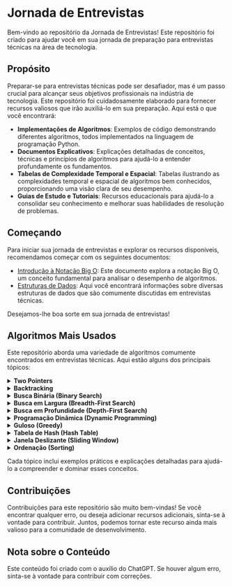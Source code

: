# Jornada de Entrevistas

Bem-vindo ao repositório da Jornada de Entrevistas! Este repositório foi criado para ajudar você em sua jornada de preparação para entrevistas técnicas na área de tecnologia.

## Propósito

Preparar-se para entrevistas técnicas pode ser desafiador, mas é um passo crucial para alcançar seus objetivos profissionais na indústria de tecnologia. Este repositório foi cuidadosamente elaborado para fornecer recursos valiosos que irão auxiliá-lo em sua preparação. Aqui está o que você encontrará:

- **Implementações de Algoritmos**: Exemplos de código demonstrando diferentes algoritmos, todos implementados na linguagem de programação Python.
- **Documentos Explicativos**: Explicações detalhadas de conceitos, técnicas e princípios de algoritmos para ajudá-lo a entender profundamente os fundamentos.
- **Tabelas de Complexidade Temporal e Espacial**: Tabelas ilustrando as complexidades temporal e espacial de algoritmos bem conhecidos, proporcionando uma visão clara de seu desempenho.
- **Guias de Estudo e Tutoriais**: Recursos educacionais para ajudá-lo a consolidar seu conhecimento e melhorar suas habilidades de resolução de problemas.

## Começando

Para iniciar sua jornada de entrevistas e explorar os recursos disponíveis, recomendamos começar com os seguintes documentos:

- [Introdução à Notação Big O](BIG-O-NOTATION.md): Este documento explora a notação Big O, um conceito fundamental para analisar o desempenho de algoritmos.
- [Estruturas de Dados](DATA-STRUCTURES.md): Aqui você encontrará informações sobre diversas estruturas de dados que são comumente discutidas em entrevistas técnicas.

Desejamos-lhe boa sorte em sua jornada de entrevistas!

## Algoritmos Mais Usados

Este repositório aborda uma variedade de algoritmos comumente encontrados em entrevistas técnicas. Aqui estão alguns dos principais tópicos:

<details>
<summary><b>Two Pointers</b></summary>

- [Trapping Rain Water](two_pointers%2Ftrapping_rain_water.md)
</details>
<details>
<summary><b>Backtracking</b></summary>
</details>
<details>
<summary><b>Busca Binária (Binary Search)</b></summary>
</details>
<details>
<summary><b>Busca em Largura (Breadth-First Search)</b></summary>
</details>
<details>
<summary><b>Busca em Profundidade (Depth-First Search)</b></summary>
</details>
<details>
<summary><b>Programação Dinâmica (Dynamic Programming)</b></summary>

- [Best Time to Buy and Sell Stock](dynamic_programming/best_time_to_buy_and_sell_stock.md)
</details>
<details>
<summary><b>Guloso (Greedy)</b></summary>
</details>
<details>
<summary><b>Tabela de Hash (Hash Table)</b></summary>
</details>
<details>
<summary><b>Janela Deslizante (Sliding Window)</b></summary>
</details>
<details>
<summary><b>Ordenação (Sorting)</b></summary>
</details>

Cada tópico inclui exemplos práticos e explicações detalhadas para ajudá-lo a compreender e dominar esses conceitos.

## Contribuições

Contribuições para este repositório são muito bem-vindas! Se você encontrar qualquer erro, ou deseja adicionar recursos adicionais, sinta-se à vontade para contribuir. Juntos, podemos tornar este recurso ainda mais valioso para a comunidade de desenvolvimento.

## Nota sobre o Conteúdo

Este conteúdo foi criado com o auxílio do ChatGPT. Se houver algum erro, sinta-se à vontade para contribuir com correções.
